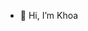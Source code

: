 - 👋  Hi, I’m Khoa


<!---
khoadtk/khoadtk is a ✨ special ✨ repository because its `README.md` (this file) appears on your GitHub profile.
You can click the Preview link to take a look at your changes.
--->
